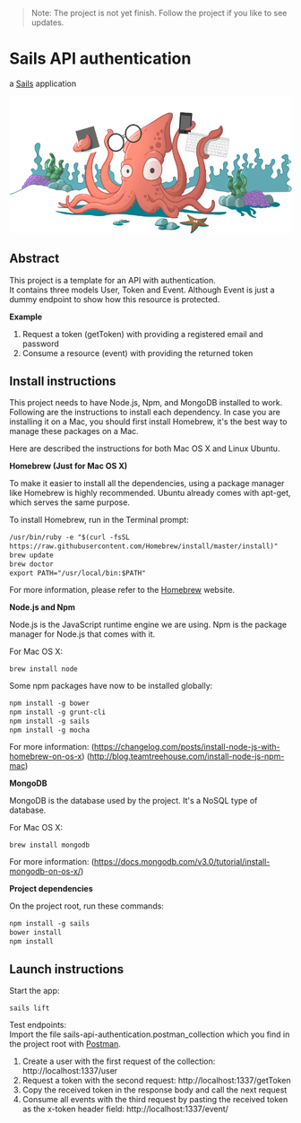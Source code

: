 > Note: The project is not yet finish. Follow the project if you like to see updates.

# Sails API authentication #

a [Sails](http://sailsjs.org) application

![](assets_readme/sailsBanner.png)

## Abstract ##
This project is a template for an API with authentication.<br/>
It contains three models User, Token and Event. Although Event is just a dummy endpoint to show how this resource is protected.

<b>Example</b><br/>
1. Request a token (getToken) with providing a registered email and password
1. Consume a resource (event) with providing the returned token

## Install instructions

This project needs to have Node.js, Npm, and MongoDB installed to work. Following are the instructions to install each dependency. In case you are installing it on a Mac, you should first install Homebrew, it's the best way to manage these packages on a Mac.

Here are described the instructions for both Mac OS X and Linux Ubuntu.

<b>Homebrew (Just for Mac OS X)</b>

To make it easier to install all the dependencies, using a package manager like Homebrew is highly recommended. Ubuntu already comes with apt-get, which serves the same purpose.

To install Homebrew, run in the Terminal prompt:

```
/usr/bin/ruby -e "$(curl -fsSL https://raw.githubusercontent.com/Homebrew/install/master/install)"
brew update
brew doctor
export PATH="/usr/local/bin:$PATH"
```

For more information, please refer to the [Homebrew](http://brew.sh/) website.

<b>Node.js and Npm</b>

Node.js is the JavaScript runtime engine we are using. Npm is the package manager for Node.js that comes with it.

For Mac OS X:

```
brew install node
```

Some npm packages have now to be installed globally:

```
npm install -g bower
npm install -g grunt-cli
npm install -g sails
npm install -g mocha
```

For more information:
(https://changelog.com/posts/install-node-js-with-homebrew-on-os-x)
(http://blog.teamtreehouse.com/install-node-js-npm-mac)

<b>MongoDB</b>

MongoDB is the database used by the project. It's a NoSQL type of database.

For Mac OS X:

```
brew install mongodb
```

For more information:
(https://docs.mongodb.com/v3.0/tutorial/install-mongodb-on-os-x/)

<b>Project dependencies</b>

On the project root, run these commands:

```
npm install -g sails
bower install
npm install
```

## Launch instructions

Start the app:

```
sails lift
```

Test endpoints:<br/>
Import the file sails-api-authentication.postman_collection which you find in the project root with [Postman](https://www.getpostman.com/).


1. Create a user with the first request of the collection:  http://localhost:1337/user
1. Request a token with the second request:  http://localhost:1337/getToken
1. Copy the received token in the response body and call the next request
1. Consume all events with the third request by pasting the received token as the x-token header field: http://localhost:1337/event/
